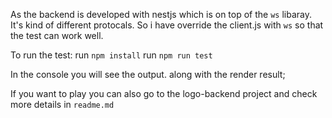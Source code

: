 As the backend is developed with nestjs which is on top of the `ws` libaray. 
It's kind of different protocals. So i have override the client.js with `ws` so that the test can work well. 

To run the test: 
run `npm install`
run `npm run test`

In the console you will see the output. along with the render result; 

If you want to play you can also go to the logo-backend project and check more details in `readme.md`